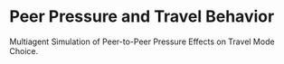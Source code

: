 # Peer Pressure and Travel Behavior
Multiagent Simulation of Peer-to-Peer Pressure Effects on Travel Mode Choice.
